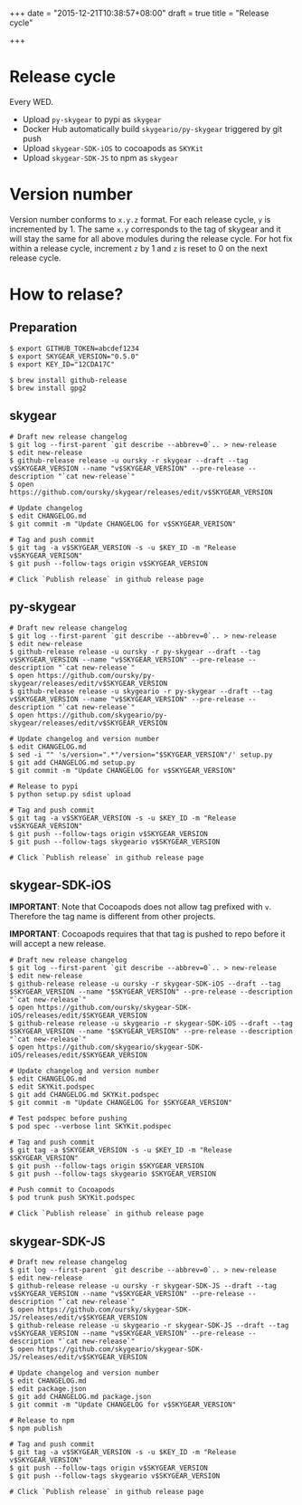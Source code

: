 +++
date = "2015-12-21T10:38:57+08:00"
draft = true
title = "Release cycle"

+++

# Release cycle

Every WED.

- Upload `py-skygear` to pypi as `skygear`
- Docker Hub automatically build `skygeario/py-skygear` triggered by git push
- Upload `skygear-SDK-iOS` to cocoapods as `SKYKit`
- Upload `skygear-SDK-JS` to npm as `skygear`

# Version number

Version number conforms to `x.y.z` format. For each release cycle, `y`
is incremented by 1. The same `x.y` corresponds to the tag of skygear and it
will stay the same for all above modules during the release cycle.
For hot fix within a release cycle, increment `z`
by 1 and `z` is reset to 0 on the next release cycle.

# How to relase?

## Preparation

```shell
$ export GITHUB_TOKEN=abcdef1234
$ export SKYGEAR_VERSION="0.5.0"
$ export KEY_ID="12CDA17C"

$ brew install github-release
$ brew install gpg2
```

## skygear

```shell
# Draft new release changelog
$ git log --first-parent `git describe --abbrev=0`.. > new-release
$ edit new-release
$ github-release release -u oursky -r skygear --draft --tag v$SKYGEAR_VERSION --name "v$SKYGEAR_VERSION" --pre-release --description "`cat new-release`"
$ open https://github.com/oursky/skygear/releases/edit/v$SKYGEAR_VERSION

# Update changelog
$ edit CHANGELOG.md
$ git commit -m "Update CHANGELOG for v$SKYGEAR_VERISON"

# Tag and push commit
$ git tag -a v$SKYGEAR_VERSION -s -u $KEY_ID -m "Release v$SKYGEAR_VERISON"
$ git push --follow-tags origin v$SKYGEAR_VERSION

# Click `Publish release` in github release page
```

## py-skygear

```shell
# Draft new release changelog
$ git log --first-parent `git describe --abbrev=0`.. > new-release
$ edit new-release
$ github-release release -u oursky -r py-skygear --draft --tag v$SKYGEAR_VERSION --name "v$SKYGEAR_VERSION" --pre-release --description "`cat new-release`"
$ open https://github.com/oursky/py-skygear/releases/edit/v$SKYGEAR_VERSION
$ github-release release -u skygeario -r py-skygear --draft --tag v$SKYGEAR_VERSION --name "v$SKYGEAR_VERSION" --pre-release --description "`cat new-release`"
$ open https://github.com/skygeario/py-skygear/releases/edit/v$SKYGEAR_VERSION

# Update changelog and version number
$ edit CHANGELOG.md
$ sed -i "" 's/version=".*"/version="$SKYGEAR_VERSION"/' setup.py
$ git add CHANGELOG.md setup.py
$ git commit -m "Update CHANGELOG for v$SKYGEAR_VERSION"

# Release to pypi
$ python setup.py sdist upload

# Tag and push commit
$ git tag -a v$SKYGEAR_VERSION -s -u $KEY_ID -m "Release v$SKYGEAR_VERSION"
$ git push --follow-tags origin v$SKYGEAR_VERSION
$ git push --follow-tags skygeario v$SKYGEAR_VERSION

# Click `Publish release` in github release page
```

## skygear-SDK-iOS

**IMPORTANT**: Note that Cocoapods does not allow tag prefixed with `v`.
Therefore the tag name is different from other projects.

**IMPORTANT**: Cocoapods requires that that tag is pushed to repo before
it will accept a new release.

```shell
# Draft new release changelog
$ git log --first-parent `git describe --abbrev=0`.. > new-release
$ edit new-release
$ github-release release -u oursky -r skygear-SDK-iOS --draft --tag $SKYGEAR_VERSION --name "$SKYGEAR_VERSION" --pre-release --description "`cat new-release`"
$ open https://github.com/oursky/skygear-SDK-iOS/releases/edit/$SKYGEAR_VERSION
$ github-release release -u skygeario -r skygear-SDK-iOS --draft --tag $SKYGEAR_VERSION --name "$SKYGEAR_VERSION" --pre-release --description "`cat new-release`"
$ open https://github.com/skygeario/skygear-SDK-iOS/releases/edit/$SKYGEAR_VERSION

# Update changelog and version number
$ edit CHANGELOG.md
$ edit SKYKit.podspec
$ git add CHANGELOG.md SKYKit.podspec
$ git commit -m "Update CHANGELOG for $SKYGEAR_VERSION"

# Test podspec before pushing
$ pod spec --verbose lint SKYKit.podspec

# Tag and push commit
$ git tag -a $SKYGEAR_VERSION -s -u $KEY_ID -m "Release $SKYGEAR_VERSION"
$ git push --follow-tags origin $SKYGEAR_VERSION
$ git push --follow-tags skygeario $SKYGEAR_VERSION

# Push commit to Cocoapods
$ pod trunk push SKYKit.podspec

# Click `Publish release` in github release page
```

## skygear-SDK-JS

```shell
# Draft new release changelog
$ git log --first-parent `git describe --abbrev=0`.. > new-release
$ edit new-release
$ github-release release -u oursky -r skygear-SDK-JS --draft --tag v$SKYGEAR_VERSION --name "v$SKYGEAR_VERSION" --pre-release --description "`cat new-release`"
$ open https://github.com/oursky/skygear-SDK-JS/releases/edit/v$SKYGEAR_VERSION
$ github-release release -u skygeario -r skygear-SDK-JS --draft --tag v$SKYGEAR_VERSION --name "v$SKYGEAR_VERSION" --pre-release --description "`cat new-release`"
$ open https://github.com/skygeario/skygear-SDK-JS/releases/edit/v$SKYGEAR_VERSION

# Update changelog and version number
$ edit CHANGELOG.md
$ edit package.json
$ git add CHANGELOG.md package.json
$ git commit -m "Update CHANGELOG for v$SKYGEAR_VERSION"

# Release to npm
$ npm publish

# Tag and push commit
$ git tag -a v$SKYGEAR_VERSION -s -u $KEY_ID -m "Release v$SKYGEAR_VERSION"
$ git push --follow-tags origin v$SKYGEAR_VERSION
$ git push --follow-tags skygeario v$SKYGEAR_VERSION

# Click `Publish release` in github release page
```

